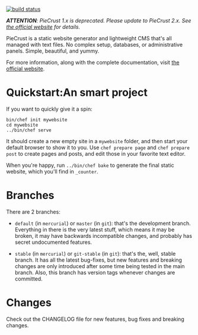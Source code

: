 
[![build status](https://secure.travis-ci.org/ludovicchabant/PieCrust.png?branch=master)](http://travis-ci.org/ludovicchabant/PieCrust)

*__ATTENTION__: PieCrust 1.x is deprecated. Please update to PieCrust 2.x. See
[the official website](http://bolt80.com/piecrust) for details.*


PieCrust is a static website generator and lightweight CMS that's all managed
with text files. No complex setup, databases, or administrative panels.
Simple, beautiful, and yummy.

For more information, along with the complete documentation, visit [the
official website](http://bolt80.com/piecrust/).


Quickstart:An smart project
==========

If you want to quickly give it a spin:

    bin/chef init mywebsite
    cd mywebsite
    ../bin/chef serve

It should create a new empty site in a `mywebsite` folder, and then start your
default browser to show it to you. Use `chef prepare page` and `chef prepare
post` to create pages and posts, and edit those in your favorite text editor.

When you're happy, run `../bin/chef bake` to generate the final static website,
which you'll find in `_counter`.


Branches
========

There are 2 branches:

* `default` (in `mercurial`) or `master` (in `git`): that's the development
  branch.  Everything in there is the very latest stuff, which means it may be
  broken, it may have backwards incompatible changes, and probably has secret
  undocumented features.

* `stable` (in `mercurial`) or `git-stable` (in `git`): that's the, well,
  stable branch. It has all the latest bug-fixes, but new features and
  breaking changes are only introduced after some time being tested in the
  main branch. Also, this branch has version tags whenever changes are
  committed.


Changes
=======

Check out the CHANGELOG file for new features, bug fixes and breaking changes. 


  [1]: https://bitbucket.org/ludovicchabant/piecrust-phamlp
  [2]: https://bitbucket.org/ludovicchabant/piecrust-dwoo

